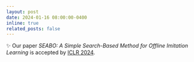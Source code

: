 ```yaml
---
layout: post
date: 2024-01-16 08:00:00-0400
inline: true
related_posts: false
---
```


:sparkles: Our paper <i>SEABO: A Simple Search-Based Method for Offline Imitation Learning</i> is accepted by <a href="https://iclr.cc/Conferences/2024">ICLR 2024</a>.
